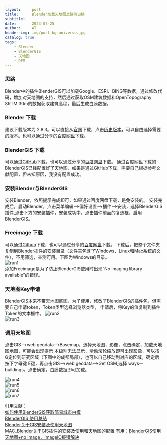```yaml
---
layout:     post
title:      Blender加载天地图及建筑白膜
subtitle:   
date:       2023-07-25
author:     WT
header-img: img/post-bg-universe.jpg
catalog: true
tags:
    - Blender
    - BlenderGIS
    - 天地图  
    - DEM   
---
```


### 思路
Blender中的插件BlenderGIS可以加载Google、ESRI、BING等数据，通过修改代码，增加对天地图的支持，然后通过获取OSM建筑数据和OpenTopography SRTM 30m的数据获取建筑高程，最后生成白膜数据。

### Blender 下载  
建议下载版本为 2.8.3。可以直接从[官网](https://www.blender.org/download/)下载，点击[历史版本](https://download.blender.org/release/)，可以自由选择需要的版本。也可以通过分享的[百度网盘](https://pan.baidu.com/s/1iKpd4pifYR4OQytxE2M2HQ?pwd=yz23)下载。

### BlenderGIS 下载
可以通过[GitHub](https://github.com/blendergis/BlenderGIS)下载，也可以通过分享的[百度网盘](https://pan.baidu.com/s/1BdJ5yMpay0wV_9nNPWwIZA?pwd=aa6t)下载。
通过百度网盘下载的BlenderGIS已经配置好了天地图，如果是通过GitHub下载，需要自己根据参考文献配置，但未知原因，我没有配置成功。

### 安装Blender与BlenderGIS  
安装Blender，依照提示完成即可，如果通过百度网盘下载，是免安装的。
安装完成后，启动Blender，点击菜单编辑-->偏好设置-->插件-->安装，选择BlenderGIS插件,点击下方的安装插件，安装成功中，点击插件前面的复选框，启用BlenderGIS。


### Freeimage 下载
可以通过[Github](https://github.com/imageio/imageio-binaries/tree/master)下载，也可以通过分享的[百度网盘](https://pan.baidu.com/s/1VjY1_buwR_sItuQZVVnagw?pwd=7ven)下载。
下载后，把整个文件夹复制到Blender插件的安装目录（文件夹包含了Windows、Linux和Mac系统的文件），不用筛选，亲测可用。下图为Windows的目录。  
![run1](http://www.spatial.pro/img/BlenderPlugin_Dir.png)    
添加Freeimage是为了防止BlenderGIS使用时出现“No imaging library available”的错误。

### 天地图Key申请
BlenderGIS本来不带天地图底图，为了使用，修改了BlenderGIS的插件包，但需要自己申请token，Token类型选择浏览器类型，
申请后，将Key的值复制到插件Token的文本框中。
![run2](http://www.spatial.pro/img/Tianditukey.png)     
![run3](http://www.spatial.pro/img/Blender_Key.png)     

### 调用天地图
点击GIS-->web geodata-->Basemap，选择天地图，影像，点击确定，加载天地图地图，可能会出现提示 本级别无法显示，滑动滚轮缩放即可出现影像，可以按G定位到研究区域（下图中的成都局部），也可以自己移动到对应的区域，确定后按下字母键 E键，再点击GIS-->web geodata-->Get OSM,选择 ways--buildings，点击确定，白膜数据即可加载。

![run4](http://www.spatial.pro/img/BlenderloadTDT.png)     
![run5](http://www.spatial.pro/img/BlenderloadTDT2.png)     
![run6](http://www.spatial.pro/img/BlenderloadTDT3.png)     
![run7](http://www.spatial.pro/img/BlenderloadTDT4.png) 

引用文献：  
[如何使用BlenderGIS获取简易城市白模](https://www.gzmaijing.com/news/202207111117155047.html)   
 [BlenderGIS 使用总结](https://blog.csdn.net/u012556425/article/details/120924639#comments_27047071)  
 [Blender关于GIS安装及使用天地图](https://blog.csdn.net/Miss_SQ/article/details/129217745)  
 [MAC_Blender关于GIS插件的安装及使用和天地图的配置](https://www.jianshu.com/p/488f9ba27831) 
 [有用：BlenderGIS使用天地图+no image，ImageIO报错解决](https://www.bilibili.com/read/cv15701343)  

